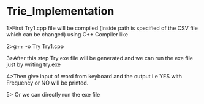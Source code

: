 # Trie_Implementation

1>First Try1.cpp file will be compiled (inside path is specified of the CSV file which can be changed) using C++ Compiler like 

2>g++ -o Try Try1.cpp

3>After this step Try exe file will be generated and we can run the exe file just by writing try.exe 

4>Then give input of word from keyboard and the output i.e YES with Frequency or NO will be printed.

5> Or we can directly run the exe file
